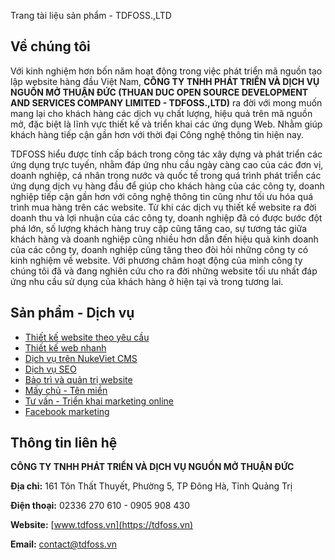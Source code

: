 Trang tài liệu sản phẩm - TDFOSS.,LTD

## Về chúng tôi

Với kinh nghiệm hơn bốn năm hoạt động trong việc phát triển mã nguồn tạo lập website hàng đầu Việt Nam, **CÔNG TY TNHH PHÁT TRIỂN VÀ DỊCH VỤ NGUỒN MỞ THUẬN ĐỨC (THUAN DUC OPEN SOURCE DEVELOPMENT AND SERVICES COMPANY LIMITED - TDFOSS.,LTD)** ra đời với mong muốn mang lại cho khách hàng các dịch vụ chất lượng, hiệu quả trên mã nguồn mở, đặc biệt là lĩnh vực thiết kế và triển khai các ứng dụng Web. Nhằm giúp khách hàng tiếp cận gần hơn với thời đại Công nghệ thông tin hiện nay.

TDFOSS hiểu được tính cấp bách trong công tác xây dựng và phát triển các ứng dụng trực tuyến, nhằm đáp ứng nhu cầu ngày càng cao của các đơn vị, doanh nghiệp, cá nhân trong nước và quốc tế trong quá trình phát triển các ứng dụng dịch vụ hàng đầu để giúp cho khách hàng của các công ty, doanh nghiệp tiếp cận gần hơn với công nghệ thông tin cũng như tối ưu hóa quá trình mua hàng trên các website. Từ khi các dịch vụ thiết kế website ra đời doanh thu và lợi nhuận của các công ty, doanh nghiệp đã có được bước đột phá lớn, số lượng khách hàng truy cập cũng tăng cao, sự tương tác giữa khách hàng và doanh nghiệp cũng nhiều hơn dẫn đến hiệu quả kinh doanh của các công ty, doanh nghiệp cũng tăng theo đòi hỏi những công ty có kinh nghiệm về website. Với phương châm hoạt động của mình công ty chúng tôi đã và đang nghiên cứu cho ra đời những website tối ưu nhất đáp ứng nhu cầu sử dụng của khách hàng ở hiện tại và trong tương lai.

## Sản phẩm - Dịch vụ

- [Thiết kế website theo yêu cầu](https://tdfoss.vn/thiet-ke-website-theo-yeu-cau.html)
- [Thiết kế web nhanh](https://tdfoss.vn/Web-nhanh.html)
- [Dịch vụ trên NukeViet CMS](https://tdfoss.vn/dich-vu-tren-cms-nukeviet.html)
- [Dịch vụ SEO](https://tdfoss.vn/dich-vu-seo.html)
- [Bảo trì và quản trị website](https://tdfoss.vn/Web-nhanh.html)
- [Mấy chủ - Tên miền](https://tdfoss.vn/Web-nhanh.html)
- [Tư vấn - Triển khai marketing online](https://tdfoss.vn/dich-vu-marketing-gia-re-va-tron-goi-cho-doanh-nghiep.html)
- [Facebook marketing](https://tdfoss.vn/facebook-marketing.html)

## Thông tin liên hệ

**CÔNG TY TNHH PHÁT TRIỂN VÀ DỊCH VỤ NGUỒN MỞ THUẬN ĐỨC**

**Địa chỉ:** 161 Tôn Thất Thuyết, Phường 5, TP Đông Hà, Tỉnh Quảng Trị

**Điện thoại:** 02336 270 610 - 0905 908 430

**Website:** [www.tdfoss.vn](https://tdfoss.vn)

**Email:** [contact@tdfoss.vn](mailto:contact@tdfoss.vn)